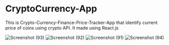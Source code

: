 # CryptoCurrency-App
This is Crypto-Currency-Finance-Price-Tracker-App that identify current price of coins using crypto API. It made using React.js

![Screenshot (93)](https://user-images.githubusercontent.com/79249131/165019743-242d62f2-a09f-4c8e-bb4d-90fa0529c647.png)
![Screenshot (92)](https://user-images.githubusercontent.com/79249131/165019749-d0f1fdea-af8c-4f0a-868e-172a3676b02b.png)
![Screenshot (91)](https://user-images.githubusercontent.com/79249131/165019751-0ba8ee9e-6184-4e9f-851f-6b6111a47afb.png)
![Screenshot (94)](https://user-images.githubusercontent.com/79249131/165019752-3afbd19f-6b67-4f64-b7f3-023912784168.png)
